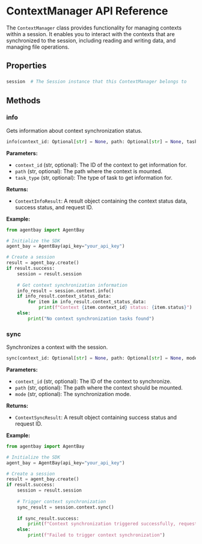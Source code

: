 # ContextManager API Reference

The `ContextManager` class provides functionality for managing contexts within a session. It enables you to interact with the contexts that are synchronized to the session, including reading and writing data, and managing file operations.

## Properties

### 

```python
session  # The Session instance that this ContextManager belongs to
```

## Methods

### info

Gets information about context synchronization status.

```python
info(context_id: Optional[str] = None, path: Optional[str] = None, task_type: Optional[str] = None) -> ContextInfoResult
```

**Parameters:**
- `context_id` (str, optional): The ID of the context to get information for.
- `path` (str, optional): The path where the context is mounted.
- `task_type` (str, optional): The type of task to get information for.

**Returns:**
- `ContextInfoResult`: A result object containing the context status data, success status, and request ID.

**Example:**
```python
from agentbay import AgentBay

# Initialize the SDK
agent_bay = AgentBay(api_key="your_api_key")

# Create a session
result = agent_bay.create()
if result.success:
    session = result.session
    
    # Get context synchronization information
    info_result = session.context.info()
    if info_result.context_status_data:
        for item in info_result.context_status_data:
            print(f"Context {item.context_id} status: {item.status}")
    else:
        print("No context synchronization tasks found")
```

### sync

Synchronizes a context with the session.

```python
sync(context_id: Optional[str] = None, path: Optional[str] = None, mode: Optional[str] = None) -> ContextSyncResult
```

**Parameters:**
- `context_id` (str, optional): The ID of the context to synchronize.
- `path` (str, optional): The path where the context should be mounted.
- `mode` (str, optional): The synchronization mode.

**Returns:**
- `ContextSyncResult`: A result object containing success status and request ID.

**Example:**
```python
from agentbay import AgentBay

# Initialize the SDK
agent_bay = AgentBay(api_key="your_api_key")

# Create a session
result = agent_bay.create()
if result.success:
    session = result.session
    
    # Trigger context synchronization
    sync_result = session.context.sync()
    
    if sync_result.success:
        print(f"Context synchronization triggered successfully, request ID: {sync_result.request_id}")
    else:
        print(f"Failed to trigger context synchronization")